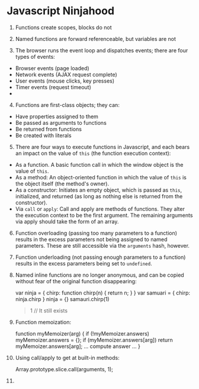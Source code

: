 # Javascript Ninjahood

1) Functions create scopes, blocks do not

2) Named functions are forward referenceable, but variables are not

3) The browser runs the event loop and dispatches events; there are four types of events:

* Browser events (page loaded)
* Network events (AJAX request complete)
* User events (mouse clicks, key presses)
* Timer events (request timeout)
* 
4) Functions are first-class objects; they can:

* Have properties assigned to them
* Be passed as arguments to functions
* Be returned from functions
* Be created with literals

5) There are four ways to execute functions in Javascript, and each bears an impact on the value of `this` (the function execution context):

* As a function. A basic function call in which the window object is the value of `this`.
* As a method: An object-oriented function in which the value of `this` is the object itself (the method's owner).
* As a constructor: Initiates an empty object, which is passed as `this`, initialized, and returned (as long as nothing else is returned from the constructor).
* Via `call` or `apply`: Call and apply are methods of functions. They alter the execution context to be the first argument. The remaining arguments via apply should take the form of an array.

6) Function overloading (passing too many parameters to a function) results in the excess parameters not being assigned to named parameters. These are still accessible via the `arguments` hash, however.

7) Function underloading (not passing enough parameters to a function) results in the excess parameters being set to `undefined`.

8) Named inline functions are no longer anonymous, and can be copied without fear of the original function disappearing:

	var ninja = { chirp: function chirp(n) { return n; } }
	var samuari = { chirp: ninja.chirp }
	ninja = {}
	samauri.chirp(1)
	> 1
	// It still exists
	
9) Function memoization:

	function myMemoizer(arg) {
		if (!myMemoizer.answers) myMemoizer.answers = {};
		if (myMemoizer.answers[arg]) return myMemoizer.answers[arg];
		... compute answer ...
	}

10) Using call/apply to get at built-in methods:

	Array.prototype.slice.call(arguments, 1);
	
11) 